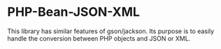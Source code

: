 # PHP-Bean-JSON-XML
This library has similar features of gson/jackson. Its purpose is to easily handle the conversion between PHP objects and JSON or XML.
